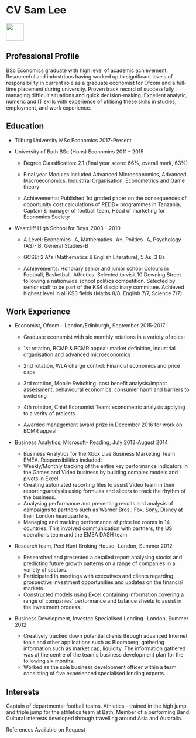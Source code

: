 CV Sam Lee
============
<img src="https://scontent-amt2-1.xx.fbcdn.net/v/t1.0-9/11038793_10206369659027648_93688227103615151_n.jpg?oh=c5ffafc55e0116a854920ee54a17fadf&oe=5A486DD6" width="48">

Professional Profile 
--------------------
BSc Economics graduate with high level of academic achievement. Resourceful and industrious having worked up to significant levels of responsibility in current role as a graduate economist for Ofcom and a full-time placement during university. Proven track record of successfully managing difficult situations and quick decision-making. Excellent analytic, numeric and IT skills with experience of utilising these skills in studies, employment, and work experience. 



Education 
---------
* Tilburg University                MSc Economics             2017-Present          


* University of Bath                BSc (Hons) Economics             2011 – 2015          
  * Degree Classification: 2.1 (final year score: 66%, overall mark, 63%) 
 
  * Final year Modules included Advanced Microeconomics, Advanced Macroeconomics, Industrial Organisation, Econometrics and Game theory 
 
  * Achievements: Published 1st graded paper on the consequences of opportunity cost calculations of REDD+ programmes in Tanzania, Captain & manager of football team, Head of marketing for Economics Society 


* Westcliff High School for Boys       2003 – 2010 
  * A Level: Economics- A, Mathematics- A*, Politics- A, Psychology (AS)- B, General Studies-B 

  * GCSE: 2 A*s (Mathematics & English Literature), 5 As, 3 Bs 

  * Achievements: Honorary senior and junior school Colours in Football, Basketball, Athletics. Selected to visit 10 Downing Street following a nationwide school politics competition. Selected by senior staff to be part of the KS4 disciplinary committee. Achieved highest level in all KS3 fields (Maths 8/8, English 7/7, Science 7/7). 

Work Experience 
---------------
* Economist, Ofcom – London/Edinburgh,    September 2015-2017

  * Graduate economist with six monthly rotations in a variety of roles: 

   * 1st rotation, BCMR & BCMR appeal: market definition, industrial organisation and advanced microeconomics 

  * 2nd rotation, WLA charge control: Financial economics and price caps 

  * 3rd rotation, Mobile Switching: cost benefit analysis/impact assessment, behavioural economics, consumer harm and barriers to switching

  * 4th rotation, Chief Economist Team: econometric analysis applying to a verity of projects 

  * Awarded management award prize in December 2016 for work on BCMR appeal 

* Business Analytics, Microsoft- Reading, July 2013-August 2014 
  * Business Analytics for the Xbox Live Business Marketing Team EMEA. Responsibilities included: 
  * Weekly/Monthly tracking of the entire key performance indicators in the Games and Video business by building complex models and pivots in Excel. 
  * Creating automated reporting files to assist Video team in their reporting/analysis using formulas and slicers to track the rhythm of the business. 
  * Analysing performance and presenting results and analysis of campaigns to partners such as Warner Bros., Fox, Sony, Disney at their London headquarters,   
  * Managing and tracking performance of price led rooms in 14 countries. This involved communication with partners, the US operations team and the EMEA DASH team. 
* Research team, Peel Hunt Broking House- London, Summer 2012 
  * Researched and presented a detailed report analysing stocks and predicting future growth patterns on a range of companies in a variety of sectors. 
  * Participated in meetings with executives and clients regarding prospective investment opportunities and updates on the financial markets. 
  * Constructed models using Excel containing information covering a range of companies’ performance and balance sheets to assist in the investment process. 
* Business Development, Investec Specialised Lending- London, Summer 2012 
  * Creatively tracked down potential clients through advanced Internet tools and other applications such as Bloomberg, gathering information such as market cap, liquidity. The information gathered was at the centre of the team's business development plan for the following six months. 
  * Worked as the sole business development officer within a team consisting of five experienced specialised lending experts. 


Interests 
---------
Captain of departmental football teams.  Athletics - trained in the high jump and triple jump for the athletics team at Bath.  Member of a performing Band. Cultural interests developed through travelling around Asia and Australia. 

References Available on Request 



